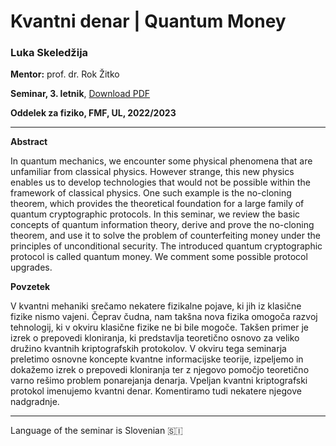 # Kvantni denar | Quantum Money

### Luka Skeledžija
**Mentor:** prof. dr. Rok Žitko

**Seminar, 3. letnik**, [Download PDF](https://github.com/lukaske/diplomski-seminar/raw/main/kvantni-denar.pdf)

**Oddelek za fiziko, FMF, UL, 2022/2023**

---

**Abstract**

In quantum mechanics, we encounter some physical phenomena that are unfamiliar from classical physics. However strange, this new physics enables us to develop technologies that would not be possible within the framework of classical physics. One such example is the no-cloning theorem, which provides the theoretical foundation for a large family of quantum cryptographic protocols. In this seminar, we review the basic concepts of quantum information theory, derive and prove the no-cloning theorem, and use it to solve the problem of counterfeiting money under the principles of unconditional security. The introduced quantum cryptographic protocol is called quantum money. We comment some possible protocol upgrades.

**Povzetek**

V kvantni mehaniki srečamo nekatere fizikalne pojave, ki jih iz klasične fizike nismo vajeni. Čeprav čudna, nam takšna nova fizika omogoča razvoj tehnologij, ki v okviru klasične fizike ne bi bile mogoče. Takšen primer je izrek o prepovedi kloniranja, ki predstavlja teoretično osnovo za veliko družino kvantnih kriptografskih protokolov. V okviru tega seminarja preletimo osnovne koncepte kvantne informacijske teorije, izpeljemo in dokažemo izrek o prepovedi kloniranja ter z njegovo pomočjo teoretično varno rešimo problem ponarejanja denarja. Vpeljan kvantni kriptografski protokol imenujemo kvantni denar. Komentiramo tudi nekatere njegove nadgradnje.

---

Language of the seminar is Slovenian 🇸🇮
